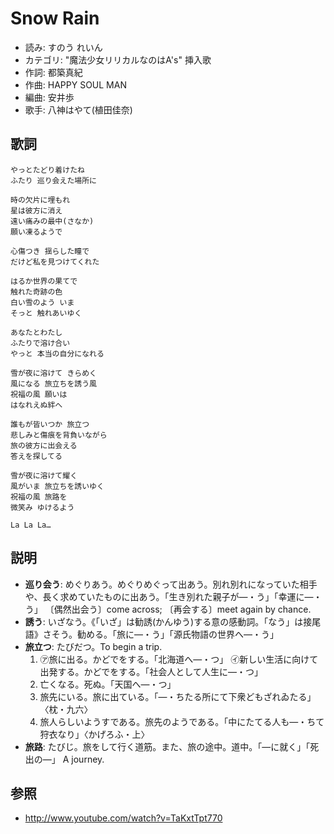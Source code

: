 Snow Rain
==========

- 読み: すのう れいん
- カテゴリ: "魔法少女リリカルなのはA's" 挿入歌
- 作詞: 都築真紀
- 作曲: HAPPY SOUL MAN
- 編曲: 安井歩
- 歌手: 八神はやて(植田佳奈)


歌詞
-----

    やっとたどり着けたね
    ふたり 巡り会えた場所に

    時の欠片に埋もれ
    星は彼方に消え
    遠い痛みの最中(さなか)
    願い凍るようで

    心傷つき 揺らした瞳で
    だけど私を見つけてくれた

    はるか世界の果てで
    触れた奇跡の色
    白い雪のよう いま
    そっと 触れあいゆく

    あなたとわたし
    ふたりで溶け合い
    やっと 本当の自分になれる

    雪が夜に溶けて きらめく
    風になる 旅立ちを誘う風
    祝福の風 願いは
    はなれえぬ絆へ

    誰もが皆いつか 旅立つ
    悲しみと傷痕を背負いながら
    旅の彼方に出会える
    答えを探してる

    雪が夜に溶けて耀く
    風がいま 旅立ちを誘いゆく
    祝福の風 旅路を
    微笑み ゆけるよう

    La La La…


説明
-----

- **巡り会う**: めぐりあう。めぐりめぐって出あう。別れ別れになっていた相手や、長く求めていたものに出あう。「生き別れた親子が―・う」「幸運に―・う」 〔偶然出会う〕come across; 〔再会する〕meet again by chance.
- **誘う**: いざなう。《「いざ」は勧誘(かんゆう)する意の感動詞。「なう」は接尾語》さそう。勧める。「旅に―・う」「源氏物語の世界へ―・う」
- **旅立つ**: たびだつ。To begin a trip.
    1. ㋐旅に出る。かどでをする。「北海道へ―・つ」 ㋑新しい生活に向けて出発する。かどでをする。「社会人として人生に―・つ」
    2. 亡くなる。死ぬ。「天国へ―・つ」
    3. 旅先にいる。旅に出ている。「―・ちたる所にて下衆どもざれゐたる」〈枕・九六〉
    4. 旅人らしいようすである。旅先のようである。「中にたてる人も―・ちて狩衣なり」〈かげろふ・上〉
- **旅路**: たびじ。旅をして行く道筋。また、旅の途中。道中。「―に就く」「死出の―」 A journey.


参照
-----

- <http://www.youtube.com/watch?v=TaKxtTpt770>
